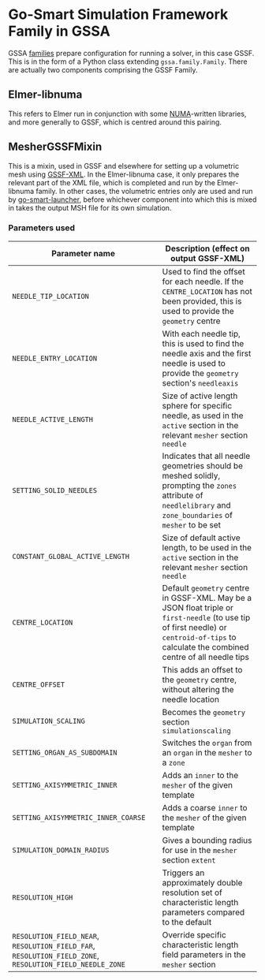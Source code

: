 # Go-Smart Simulation Framework Family in GSSA

GSSA [families](../families.md) prepare configuration for running a solver, in
this case GSSF. This is in the form of a Python class extending
`gssa.family.Family`. There are actually two components comprising the GSSF
Family.

## Elmer-libnuma

This refers to Elmer run in conjunction with some
[NUMA](http://www.numa.ie)-written libraries, and more generally to GSSF, which
is centred around this pairing.

## MesherGSSFMixin

This is a mixin, used in GSSF and elsewhere for setting up a volumetric mesh
using [GSSF-XML](xml.md). In the Elmer-libnuma case, it only prepares the
relevant part of the XML file, which is completed and run by the Elmer-libnuma
family. In other cases, the volumetric entries only are used and run by
[go-smart-launcher](go-smart-launcher.md), before whichever component into which
this is mixed in takes the output MSH file for its own simulation.

### Parameters used

Parameter name | Description (effect on output GSSF-XML)
---------------|--------------------------------
`NEEDLE_TIP_LOCATION` | Used to find the offset for each needle. If the `CENTRE_LOCATION` has not been provided, this is used to provide the `geometry` centre
`NEEDLE_ENTRY_LOCATION` | With each needle tip, this is used to find the needle axis and the first needle is used to provide the `geometry` section's `needleaxis`
`NEEDLE_ACTIVE_LENGTH` | Size of active length sphere for specific needle, as used in the `active` section in the relevant `mesher` section `needle`
`SETTING_SOLID_NEEDLES` | Indicates that all needle geometries should be meshed solidly, prompting the `zones` attribute of `needlelibrary` and `zone_boundaries` of `mesher` to be set
`CONSTANT_GLOBAL_ACTIVE_LENGTH` | Size of default active length, to be used in the `active` section in the relevant `mesher` section `needle`
`CENTRE_LOCATION` | Default `geometry` centre in GSSF-XML. May be a JSON float triple or `first-needle` (to use tip of first needle) or `centroid-of-tips` to calculate the combined centre of all needle tips
`CENTRE_OFFSET` | This adds an offset to the `geometry` centre, without altering the needle location
`SIMULATION_SCALING` | Becomes the `geometry` section `simulationscaling`
`SETTING_ORGAN_AS_SUBDOMAIN` | Switches the `organ` from an `organ` in the `mesher` to a `zone`
`SETTING_AXISYMMETRIC_INNER` | Adds an `inner` to the `mesher` of the given template
`SETTING_AXISYMMETRIC_INNER_COARSE` | Adds a coarse `inner` to the `mesher` of the given template
`SIMULATION_DOMAIN_RADIUS` | Gives a bounding radius for use in the `mesher` section `extent`
`RESOLUTION_HIGH` | Triggers an approximately double resolution set of characteristic length parameters compared to the default
`RESOLUTION_FIELD_NEAR`, `RESOLUTION_FIELD_FAR`, `RESOLUTION_FIELD_ZONE`, `RESOLUTION_FIELD_NEEDLE_ZONE` | Override specific characteristic length field parameters in the `mesher` section
